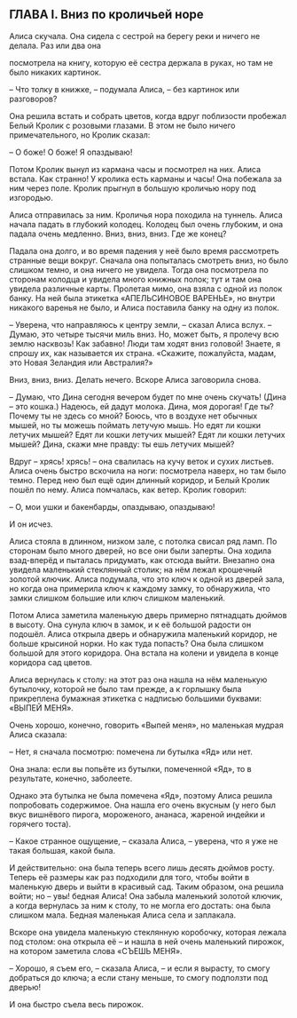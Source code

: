 ## ГЛАВА I. Вниз по кроличьей норе

Алиса скучала. Она сидела с сестрой на берегу реки и ничего не делала. Раз или два она

посмотрела на книгу, которую её сестра держала в руках, но там не было никаких картинок.

– Что толку в книжке, – подумала Алиса, – без картинок или разговоров?

Она решила встать и собрать цветов, когда вдруг поблизости пробежал Белый Кролик с розовыми глазами. В этом не было ничего примечательного, но Кролик сказал:

– О боже! О боже! Я опаздываю!

Потом Кролик вынул из кармана часы и посмотрел на них. Алиса встала. Как странно! У кролика есть карманы и часы! Она побежала за ним через поле. Кролик прыгнул в большую кроличью нору под изгородью.

Алиса отправилась за ним. Кроличья нора походила на туннель. Алиса начала падать в глубокий колодец. Колодец был очень глубоким, и она падала очень медленно. Вниз, вниз, вниз. Где же конец?

Падала она долго, и во время падения у неё было время рассмотреть странные вещи вокруг. Сначала она попыталась смотреть вниз, но было слишком темно, и она ничего не увидела. Тогда она посмотрела по сторонам колодца и увидела много книжных полок; тут и там она увидела различные карты. Пролетая мимо, она взяла с одной из полок банку. На ней была этикетка «АПЕЛЬСИНОВОЕ ВАРЕНЬЕ», но внутри никакого варенья не было, и Алиса поставила банку на одну из полок.

– Уверена, что направляюсь к центру земли, – сказал Алиса вслух. – Думаю, это четыре тысячи миль вниз. Но, может быть, я пролечу всю землю насквозь! Как забавно! Люди там ходят вниз головой! Знаете, я спрошу их, как называется их страна. «Скажите, пожалуйста, мадам, это Новая Зеландия или Австралия?»

Вниз, вниз, вниз. Делать нечего. Вскоре Алиса заговорила снова.

– Думаю, что Дина сегодня вечером будет по мне очень скучать! (Дина – это кошка.) Надеюсь, ей дадут молока. Дина, моя дорогая! Где ты? Почему ты не здесь со мной? Боюсь, что в воздухе нет обычных мышей, но ты можешь поймать летучую мышь. Но едят ли кошки летучих мышей? Едят ли кошки летучих мышей? Едят ли кошки летучих мышей? Дина, скажи мне правду: ты ешь летучих мышей?

Вдруг – хрясь! хрясь! – она свалилась на кучу веток и сухих листьев. Алиса очень быстро вскочила на ноги: посмотрела наверх, но там было темно. Перед нею был ещё один длинный коридор, и Белый Кролик пошёл по нему. Алиса помчалась, как ветер. Кролик говорил:

– О, мои ушки и бакенбарды, опаздываю, опаздываю!

И он исчез.

Алиса стояла в длинном, низком зале, с потолка свисал ряд ламп. По сторонам было много дверей, но все они были заперты. Она ходила взад-вперёд и пыталась придумать, как отсюда выйти. Внезапно она увидела маленький стеклянный столик; на нём лежал крошечный золотой ключик. Алиса подумала, что это ключ к одной из дверей зала, но когда она примерила ключ к каждому замку, то обнаружила, что замки слишком большие или ключ слишком маленький.

Потом Алиса заметила маленькую дверь примерно пятнадцать дюймов в высоту. Она сунула ключ в замок, и к её большой радости он подошёл. Алиса открыла дверь и обнаружила маленький коридор, не больше крысиной норки. Но как туда попасть? Она была слишком большой для этого коридора. Она встала на колени и увидела в конце коридора сад цветов.

Алиса вернулась к столу: на этот раз она нашла на нём маленькую бутылочку, которой не было там прежде, а к горлышку была прикреплена бумажная этикетка с надписью большими буквами: «ВЫПЕЙ МЕНЯ».

Очень хорошо, конечно, говорить «Выпей меня», но маленькая мудрая Алиса сказала:

– Нет, я сначала посмотрю: помечена ли бутылка «Яд» или нет.

Она знала: если вы попьёте из бутылки, помеченной «Яд», то в результате, конечно, заболеете.

Однако эта бутылка не была помечена «Яд», поэтому Алиса решила попробовать содержимое. Она нашла его очень вкусным (у него был вкус вишнёвого пирога, мороженого, ананаса, жареной индейки и горячего тоста).

– Какое странное ощущение, – сказала Алиса, – уверена, что я уже не такая большая, какой была.

И действительно: она была теперь всего лишь десять дюймов росту. Теперь её размеры как раз подходили для того, чтобы войти в маленькую дверь и выйти в красивый сад. Таким образом, она решила войти; но – увы! бедная Алиса! Она забыла маленький золотой ключик, а когда вернулась за ним к столу, то не могла его достать: она была слишком мала. Бедная маленькая Алиса села и заплакала.

Вскоре она увидела маленькую стеклянную коробочку, которая лежала под столом: она открыла её – и нашла в ней очень маленький пирожок, на котором заметила слова «СЪЕШЬ МЕНЯ».

– Хорошо, я съем его, – сказала Алиса, – и если я вырасту, то смогу добраться до ключа; а если стану меньше, то смогу подползти под дверью!

И она быстро съела весь пирожок.